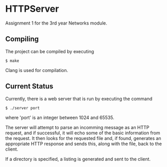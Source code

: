 # HTTPServer
Assignment 1 for the 3rd year Networks module.

## Compiling
The project can be compiled by executing

`$ make`

Clang is used for compilation.

## Current Status
Currently, there is a web server that is run by executing the command

`$ ./server port`

where 'port' is an integer between 1024 and 65535.

The server will attempt to parse an incomming message as an HTTP request, and if
successful, it will echo some of the basic information from the request. It then
looks for the requested file and, if found, generates an appropriate HTTP
response and sends this, along with the file, back to the client.

If a directory is specified, a listing is generated and sent to the client.

